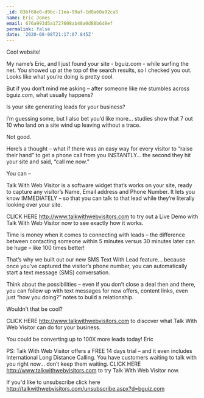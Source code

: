 ```yaml
---
_id: 83bf68e0-d9bc-11ea-99af-1d0a60a92ca5
name: Eric Jones
email: 676a993d5a1727608ab48a0d88b6d8ef
permalink: false
date: '2020-08-08T21:17:07.845Z'
---
```

Cool website!

My name’s Eric, and I just found your site - bguiz.com - while surfing the net. You showed up at the top of the search results, so I checked you out. Looks like what you’re doing is pretty cool.
 
But if you don’t mind me asking – after someone like me stumbles across bguiz.com, what usually happens?

Is your site generating leads for your business? 
 
I’m guessing some, but I also bet you’d like more… studies show that 7 out 10 who land on a site wind up leaving without a trace.

Not good.

Here’s a thought – what if there was an easy way for every visitor to “raise their hand” to get a phone call from you INSTANTLY… the second they hit your site and said, “call me now.”

You can –
  
Talk With Web Visitor is a software widget that’s works on your site, ready to capture any visitor’s Name, Email address and Phone Number.  It lets you know IMMEDIATELY – so that you can talk to that lead while they’re literally looking over your site.

CLICK HERE http://www.talkwithwebvisitors.com to try out a Live Demo with Talk With Web Visitor now to see exactly how it works.

Time is money when it comes to connecting with leads – the difference between contacting someone within 5 minutes versus 30 minutes later can be huge – like 100 times better!

That’s why we built out our new SMS Text With Lead feature… because once you’ve captured the visitor’s phone number, you can automatically start a text message (SMS) conversation.
  
Think about the possibilities – even if you don’t close a deal then and there, you can follow up with text messages for new offers, content links, even just “how you doing?” notes to build a relationship.

Wouldn’t that be cool?

CLICK HERE http://www.talkwithwebvisitors.com to discover what Talk With Web Visitor can do for your business.

You could be converting up to 100X more leads today!
Eric

PS: Talk With Web Visitor offers a FREE 14 days trial – and it even includes International Long Distance Calling. 
You have customers waiting to talk with you right now… don’t keep them waiting. 
CLICK HERE http://www.talkwithwebvisitors.com to try Talk With Web Visitor now.

If you'd like to unsubscribe click here http://talkwithwebvisitors.com/unsubscribe.aspx?d=bguiz.com
